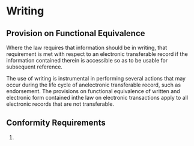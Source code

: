 # Writing

## Provision on Functional Equivalence

Where the law requires that information should be in writing, that requirement is met with respect to an electronic transferable record if the information contained therein is accessible so as to be usable for subsequent reference.

The use of writing is instrumental in performing several actions that may occur during the life cycle of anelectronic transferable record, such as endorsement. The provisions on functional equivalence of written and electronic form contained inthe law on electronic transactions apply to all electronic records that are not transferable.

## Conformity Requirements

1. 